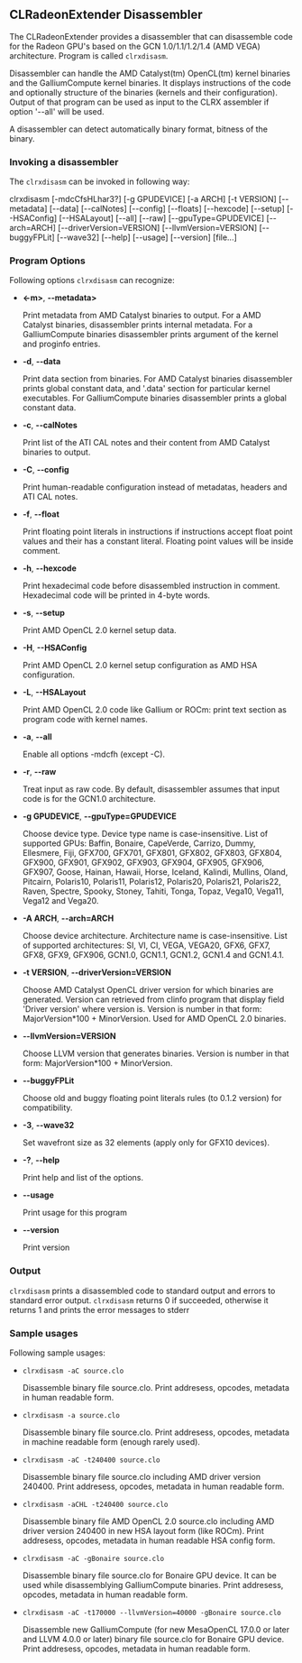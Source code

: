 ## CLRadeonExtender Disassembler

The CLRadeonExtender provides a disassembler that can disassemble code
for the Radeon GPU's based on the GCN 1.0/1.1/1.2/1.4 (AMD VEGA) architecture.
Program is called `clrxdisasm`.

Disassembler can handle the AMD Catalyst(tm) OpenCL(tm) kernel binaries and the
GalliumCompute kernel binaries. It displays instructions of the code and optionally
structure of the binaries (kernels and their configuration). Output of that program
can be used as input to the CLRX assembler if option '--all' will be used.

A disassembler can detect automatically binary format, bitness of the binary.

### Invoking a disassembler

The `clrxdisasm` can be invoked in following way:

clrxdisasm [-mdcCfsHLhar3?] [-g GPUDEVICE] [-a ARCH] [-t VERSION] [--metadata] [--data]
[--calNotes] [--config] [--floats] [--hexcode] [--setup] [--HSAConfig] [--HSALayout]
[--all] [--raw] [--gpuType=GPUDEVICE] [--arch=ARCH] [--driverVersion=VERSION]
[--llvmVersion=VERSION] [--buggyFPLit] [--wave32] [--help] [--usage] [--version] [file...]

### Program Options

Following options `clrxdisasm` can recognize:

* **<-m>**, **--metadata>**

    Print metadata from AMD Catalyst binaries to output. For a AMD Catalyst binaries,
disassembler prints internal metadata. For a GalliumCompute binaries disassembler
prints argument of the kernel and proginfo entries.

* **-d**, **--data**

    Print data section from binaries. For AMD Catalyst binaries disassembler prints
global constant data, and '.data' section for particular kernel executables.
For GalliumCompute binaries disassembler prints a global constant data.

* **-c**, **--calNotes**

    Print list of the ATI CAL notes and their content from AMD Catalyst binaries to output.

* **-C**, **--config**

    Print human-readable configuration instead of metadatas, headers and ATI CAL notes.
    
* **-f**, **--float**

    Print floating point literals in instructions if instructions accept float point values
and their has a constant literal. Floating point values will be inside comment.

* **-h**, **--hexcode**

    Print hexadecimal code before disassembled instruction in comment. Hexadecimal code
will be printed in 4-byte words.

* **-s**, **--setup**

    Print AMD OpenCL 2.0 kernel setup data.

* **-H**, **--HSAConfig**

    Print AMD OpenCL 2.0 kernel setup configuration as AMD HSA configuration.

* **-L**, **--HSALayout**

    Print AMD OpenCL 2.0 code like Gallium or ROCm: print text section as program code
with kernel names.

* **-a**, **--all**

    Enable all options -mdcfh (except -C).

* **-r**, **--raw**

    Treat input as raw code. By default, disassembler assumes that input code is for
the GCN1.0 architecture.

* **-g GPUDEVICE**, **--gpuType=GPUDEVICE**

    Choose device type. Device type name is case-insensitive.
List of supported GPUs: 
Baffin, Bonaire, CapeVerde, Carrizo, Dummy, Ellesmere, Fiji, GFX700, GFX701, GFX801,
GFX802, GFX803, GFX804, GFX900, GFX901, GFX902, GFX903, GFX904, GFX905, GFX906, GFX907,
Goose, Hainan, Hawaii, Horse, Iceland, Kalindi, Mullins, Oland, Pitcairn, Polaris10,
Polaris11, Polaris12, Polaris20, Polaris21, Polaris22, Raven, Spectre, Spooky, Stoney,
Tahiti, Tonga, Topaz, Vega10, Vega11, Vega12 and Vega20.

* **-A ARCH**, **--arch=ARCH**

    Choose device architecture. Architecture name is case-insensitive.
List of supported architectures:
SI, VI, CI, VEGA, VEGA20, GFX6, GFX7, GFX8, GFX9, GFX906, GCN1.0, GCN1.1, GCN1.2,
GCN1.4 and GCN1.4.1.

* **-t VERSION**, **--driverVersion=VERSION**

    Choose AMD Catalyst OpenCL driver version for which binaries are generated. 
Version can retrieved from clinfo program that display field 'Driver version'
where version is. Version is number in that form: MajorVersion*100 + MinorVersion.
Used for AMD OpenCL 2.0 binaries.

* **--llvmVersion=VERSION**

    Choose LLVM version that generates binaries.
Version is number in that form: MajorVersion*100 + MinorVersion.


* **--buggyFPLit**

    Choose old and buggy floating point literals rules (to 0.1.2 version)
for compatibility.

* **-3**, **--wave32**

    Set wavefront size as 32 elements (apply only for GFX10 devices).

* **-?**, **--help**

    Print help and list of the options.

* **--usage**

    Print usage for this program

* **--version**

    Print version

### Output

`clrxdisasm` prints a disassembled code to standard output and errors to
standard error output. `clrxdisasm` returns 0 if succeeded, otherwise it returns 1
and prints the error messages to stderr
    
### Sample usages

Following sample usages:

* `clrxdisasm -aC source.clo`

    Disassemble binary file source.clo. Print addresess, opcodes, metadata in human readable form.

* `clrxdisasm -a source.clo`

    Disassemble binary file source.clo. Print addresess, opcodes, metadata in machine readable form
(enough rarely used).

* `clrxdisasm -aC -t240400 source.clo`

    Disassemble binary file source.clo including AMD driver version 240400.
Print addresess, opcodes, metadata in human readable form.

* `clrxdisasm -aCHL -t240400 source.clo`

    Disassemble binary file AMD OpenCL 2.0 source.clo including AMD driver version 240400 in
new HSA layout form (like ROCm).
Print addresess, opcodes, metadata in human readable HSA config form.

* `clrxdisasm -aC -gBonaire source.clo`

    Disassemble binary file source.clo for Bonaire GPU device. It can be used while
disassemblying GalliumCompute binaries. Print addresess, opcodes, metadata in human readable form.

* `clrxdisasm -aC -t170000 --llvmVersion=40000 -gBonaire source.clo`

    Disassemble new GalliumCompute (for new MesaOpenCL 17.0.0 or later and LLVM 4.0.0 or later)
binary file source.clo for Bonaire GPU device.
Print addresess, opcodes, metadata in human readable form.
